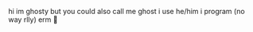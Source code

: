 hi
im ghosty but you could also call me ghost
i use he/him
i program (no way rlly)
erm
🍉
<!---
GhostyFriend/GhostyFriend is a ✨ special ✨ repository because its `README.md` (this file) appears on your GitHub profile.
You can click the Preview link to take a look at your changes.
--->
